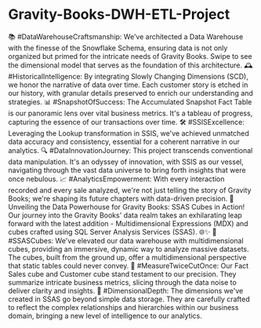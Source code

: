 # Gravity-Books-DWH-ETL-Project
📚 #DataWarehouseCraftsmanship:
We’ve architected a Data Warehouse with the finesse of the Snowflake Schema, ensuring data is not only organized but primed for the intricate needs of Gravity Books. Swipe to see the dimensional model that serves as the foundation of this architecture. 🕰️ #HistoricalIntelligence: By integrating Slowly Changing Dimensions (SCD), we honor the narrative of data over time. Each customer story is etched in our history, with granular details preserved to enrich our understanding and strategies.
📊 #SnapshotOfSuccess:
The Accumulated Snapshot Fact Table is our panoramic lens over vital business metrics. It's a tableau of progress, capturing the essence of our transactions over time. 🛠️ #SSISExcellence: Leveraging the Lookup transformation in SSIS, we've achieved unmatched data accuracy and consistency, essential for a coherent narrative in our analytics. 🔍 #DataInnovationJourney: This project transcends conventional data manipulation. It's an odyssey of innovation, with SSIS as our vessel, navigating through the vast data universe to bring forth insights that were once nebulous.
📈 #AnalyticsEmpowerment:
With every interaction recorded and every sale analyzed, we're not just telling the story of Gravity Books; we're shaping its future chapters with data-driven precision. 🎉 Unveiling the Data Powerhouse for Gravity Books: SSAS Cubes in Action! Our journey into the Gravity Books' data realm takes an exhilarating leap forward with the latest addition - Multidimensional Expressions (MDX) and cubes crafted using SQL Server Analysis Services (SSAS). 🌐✨
🧊 #SSASCubes:
We've elevated our data warehouse with multidimensional cubes, providing an immersive, dynamic way to analyze massive datasets. The cubes, built from the ground up, offer a multidimensional perspective that static tables could never convey. 📏 #MeasureTwiceCutOnce: Our Fact Sales cube and Customer cube stand testament to our precision. They summarize intricate business metrics, slicing through the data noise to deliver clarity and insights.
🔗 #DimensionalDepth:
The dimensions we've created in SSAS go beyond simple data storage. They are carefully crafted to reflect the complex relationships and hierarchies within our business domain, bringing a new level of intelligence to our analytics.
